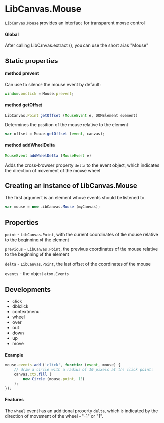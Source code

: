 LibCanvas.Mouse
===============

`LibCanvas.Mouse` provides an interface for transparent mouse control

#### Global

After calling LibCanvas.extract (), you can use the short alias "Mouse"

## Static properties

#### method prevent

Can use to silence the mouse event by default:

```js
window.onclick = Mouse.prevent;
```

#### method getOffset

```js
LibCanvas.Point getOffset (MouseEvent e, DOMElement element)
```

Determines the position of the mouse relative to the element

```js
var offset = Mouse.getOffset (event, canvas);
```

#### method addWheelDelta

```js
MouseEvent addWheelDelta (MouseEvent e)
```

Adds the cross-browser property `delta` to the event object, which indicates the direction of movement of the mouse wheel

## Creating an instance of LibCanvas.Mouse

The first argument is an element whose events should be listened to.

```js
var mouse = new LibCanvas.Mouse (myCanvas);
```

## Properties

`point` - `LibCanvas.Point`, with the current coordinates of the mouse relative to the beginning of the element

`previous` - `LibCanvas.Point`, the previous coordinates of the mouse relative to the beginning of the element

`delta` - `LibCanvas.Point`, the last offset of the coordinates of the mouse

`events` - the object `atom.Events`

## Developments

* click
* dblclick
* contextmenu
* wheel
* over
* out
* down
* up
* move

#### Example

```js
mouse.events.add ('click', function (event, mouse) {
    // draw a circle with a radius of 10 pixels at the click point:
    canvas.ctx.fill (
        new Circle (mouse.point, 10)
    );
});
```

#### Features

The `wheel` event has an additional property `delta`, which is indicated by the direction of movement of the wheel - "-1" or "1".